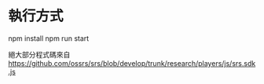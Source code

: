 # 執行方式

npm install
npm run start

絕大部分程式碼來自 https://github.com/ossrs/srs/blob/develop/trunk/research/players/js/srs.sdk.js

